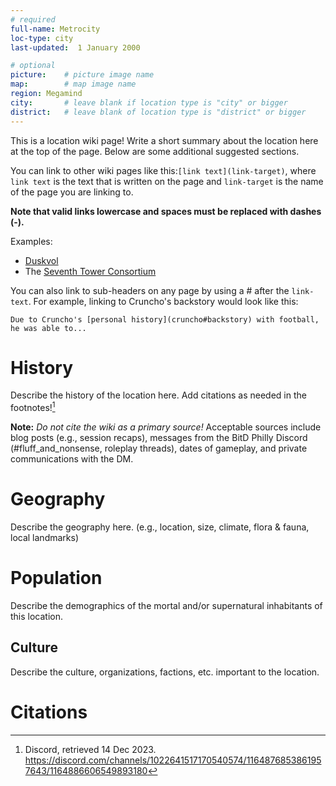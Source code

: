 ```yaml
---
# required
full-name: Metrocity
loc-type: city
last-updated:  1 January 2000

# optional
picture:    # picture image name
map:        # map image name
region: Megamind
city:       # leave blank if location type is "city" or bigger
district:   # leave blank of location type is "district" or bigger
---
```


This is a location wiki page! Write a short summary about the location here at the top of the page. Below are some additional suggested sections.

You can link to other wiki pages like this:`[link text](link-target)`, where `link text` is the text that is written on the page and `link-target` is the name of the page you are linking to.

**Note that valid links lowercase and spaces must be replaced with dashes (-).**

Examples:
* [Duskvol](duskvol)
* The [Seventh Tower Consortium](seventh-tower-consortium)

You can also link to sub-headers on any page by using a # after the `link-text`. For example, linking to Cruncho's backstory would look like this:

`Due to Cruncho's [personal history](cruncho#backstory) with football, he was able to...`


# History
Describe the history of the location here. Add citations as needed in the footnotes![^my-footnote]

**Note:** _Do not cite the wiki as a primary source!_ Acceptable sources include blog posts (e.g., session recaps), messages from the BitD Philly Discord (#fluff_and_nonsense, roleplay threads), dates of gameplay, and private communications with the DM.

# Geography
Describe the geography here. (e.g., location, size, climate, flora & fauna, local landmarks)

# Population
Describe the demographics of the mortal and/or supernatural inhabitants of this location.

## Culture
Describe the culture, organizations, factions, etc. important to the location.


# Citations
[^my-footnote]: Discord, retrieved 14 Dec 2023. <https://discord.com/channels/1022641517170540574/1164876853861957643/1164886606549893180>